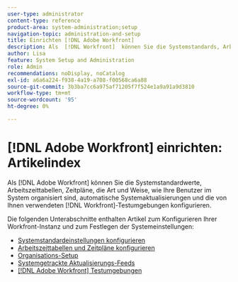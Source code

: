 ```yaml
---
user-type: administrator
content-type: reference
product-area: system-administration;setup
navigation-topic: administration-and-setup
title: Einrichten [!DNL Adobe Workfront]
description: Als  [!DNL Workfront]  können Sie die Systemstandards, Arbeitszeittabellen, Zeitpläne, die Art und Weise, wie Ihre Benutzer im System organisiert sind, automatische Systemaktualisierungen und die von  [!DNL Workfront]  verwendeten Testumgebungen konfigurieren.
author: Lisa
feature: System Setup and Administration
role: Admin
recommendations: noDisplay, noCatalog
exl-id: a6a6a224-f938-4a19-a708-f00568ca6a88
source-git-commit: 3b3ba7cc6a975af71205f7f524e1a9a91a9d3810
workflow-type: tm+mt
source-wordcount: '95'
ht-degree: 0%

---
```


# [!DNL Adobe Workfront] einrichten: Artikelindex

<!--Audited: 01/2024-->

Als [!DNL Adobe Workfront] können Sie die Systemstandardwerte, Arbeitszeittabellen, Zeitpläne, die Art und Weise, wie Ihre Benutzer im System organisiert sind, automatische Systemaktualisierungen und die von Ihnen verwendeten [!DNL Workfront]-Testumgebungen konfigurieren.

Die folgenden Unterabschnitte enthalten Artikel zum Konfigurieren Ihrer Workfront-Instanz und zum Festlegen der Systemeinstellungen:

* [Systemstandardeinstellungen konfigurieren](../../administration-and-setup/set-up-workfront/configure-system-defaults/configure-system-defaults.md)
* [Arbeitszeittabellen und Zeitpläne konfigurieren](../../administration-and-setup/set-up-workfront/configure-timesheets-schedules/configure-timesheets-and-schedules.md)
* [Organisations-Setup](../../administration-and-setup/set-up-workfront/organizational-setup/organizational-setup.md)
* [Systemgetrackte Aktualisierungs-Feeds](../../administration-and-setup/set-up-workfront/system-tracked-update-feeds/system-tracked-updates-feeds.md)
* [[!DNL Adobe Workfront] Testumgebungen](../../administration-and-setup/set-up-workfront/workfront-testing-environments/wf-testing-environments.md)
